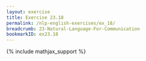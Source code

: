```yaml
---
layout: exercise
title: Exercise 23.18
permalink: /nlp-english-exercises/ex_18/
breadcrumb: 23-Natural-Language-For-Communication
bookmarkID: ex23.18
---
```


{% include mathjax_support %}
